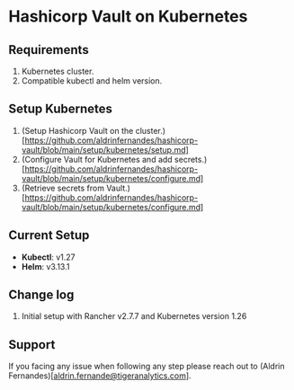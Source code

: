 # Hashicorp Vault on Kubernetes

## Requirements
1. Kubernetes cluster.
2. Compatible kubectl and helm version.

## Setup Kubernetes
1. (Setup Hashicorp Vault on the cluster.)[https://github.com/aldrinfernandes/hashicorp-vault/blob/main/setup/kubernetes/setup.md]
2. (Configure Vault for Kubernetes and add secrets.)[https://github.com/aldrinfernandes/hashicorp-vault/blob/main/setup/kubernetes/configure.md]
3. (Retrieve secrets from Vault.)[https://github.com/aldrinfernandes/hashicorp-vault/blob/main/setup/kubernetes/configure.md]

## Current Setup
- **Kubectl**: v1.27
- **Helm**: v3.13.1


## Change log
1. Initial setup with Rancher v2.7.7 and Kubernetes version 1.26

## Support
If you facing any issue when following any step please reach out to (Aldrin Fernandes)[aldrin.fernande@tigeranalytics.com]. 

